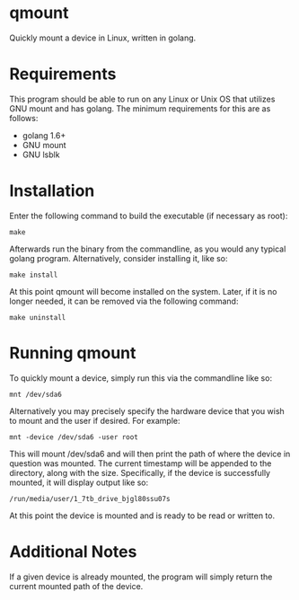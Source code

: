 # qmount

Quickly mount a device in Linux, written in golang.

# Requirements

This program should be able to run on any Linux or Unix OS that utilizes
GNU mount and has golang. The minimum requirements for this are as follows:

* golang 1.6+
* GNU mount
* GNU lsblk

# Installation

Enter the following command to build the executable (if necessary as root):

```
make
```

Afterwards run the binary from the commandline, as you would any typical
golang program. Alternatively, consider installing it, like so:

```
make install
```

At this point qmount will become installed on the system. Later, if it is
no longer needed, it can be removed via the following command:

```
make uninstall
```

# Running qmount

To quickly mount a device, simply run this via the commandline like so:

```
mnt /dev/sda6
```

Alternatively you may precisely specify the hardware device that you wish
to mount and the user if desired. For example:

```
mnt -device /dev/sda6 -user root
```

This will mount /dev/sda6 and will then print the path of where the device
in question was mounted. The current timestamp will be appended to the
directory, along with the size. Specifically, if the device is successfully
mounted, it will display output like so:

```
/run/media/user/1_7tb_drive_bjgl80ssu07s
```

At this point the device is mounted and is ready to be read or written to.

# Additional Notes

If a given device is already mounted, the program will simply return the
current mounted path of the device.
